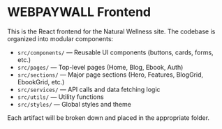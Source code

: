 # WEBPAYWALL Frontend

This is the React frontend for the Natural Wellness site. The codebase is organized into modular components:

- `src/components/` — Reusable UI components (buttons, cards, forms, etc.)
- `src/pages/` — Top-level pages (Home, Blog, Ebook, Auth)
- `src/sections/` — Major page sections (Hero, Features, BlogGrid, EbookGrid, etc.)
- `src/services/` — API calls and data fetching logic
- `src/utils/` — Utility functions
- `src/styles/` — Global styles and theme

Each artifact will be broken down and placed in the appropriate folder. 